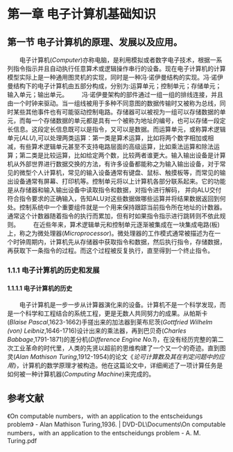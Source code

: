 # 第一章 电子计算机基础知识

## 第一节 电子计算机的原理、发展以及应用。

　　电子计算机(*Computer*)亦称电脑，是利用模拟或者数字电子技术，根据一系列指令指示并且自动执行任意算术或逻辑操作串行的设备。现在电子计算机的计算模型实际上是一种通用图灵机的实现，同时是一种冯·诺伊曼结构的实现。冯·诺伊曼结构下的电子计算机由五部分构成，分别为:运算单元；控制单元；存储单元；输入单元；输出单元。
　　冯·诺伊曼架构的部件通过一组一组的排线连接，并且由一个时钟来驱动。当一组线被用于多种不同意图的数据传输时又被称为总线，同时某些其他事件也有可能驱动控制电路。存储器可以被视为一组可以存储数据的单元，而每一个存储数据的单元都是具有一个被称为地址的编号，也可以存储一段定长信息。这段定长信息既可以是指令，又可以是数据。而运算单元，或称算术逻辑单元(*ALU*),可以处理两类运算：第一类是算术运算，比如将两个数字相加或相减，有些算术逻辑单元甚至不支持电路层面的高级运算，比如乘法运算和除法运算；第二类是比较运算，比如给定两个数，比较两者谁更大。输入输出设备是计算机从外部世界进行数据交换的方法，有许多设备都能称之为输入输出设备，对于常见的微型个人计算机，常见的输入设备通常有键盘、鼠标、触摸板等，而常见的输出设备通常有屏幕、打印机等。控制单元将以上计算机各部分联系起来。它的功能是从存储器和输入输出设备中读取指令和数据，对指令进行解码， 并向ALU交付符合指令要求的正确输入，告知ALU对这些数据做哪些运算并将结果数据返回到何处。控制系统中一个重要组件就是一个用来保持跟踪当前指令所在地址的计数器。 通常这个计数器随着指令的执行而累加，但有时如果指令指示进行跳转则不依此规则。 
　　在近些年来，算术逻辑单元和控制单元逐渐被集成在一块集成电路(板)上，称之为微处理器(*Microprocessor*)。微处理器的工作模式通常被描述为在一个时钟周期内，计算机先从存储器中获取指令和数据，然后执行指令，存储数据，再获取下一条指令的过程。而这个过程被反复执行，直至得到一个终止指令。

### 1.1.1 电子计算机的历史和发展

#### 1.1.1.1 电子计算机的历史

　　电子计算机是一步一步从计算器演化来的设备。计算机不是一个科学发现，而是一个科学和工程结合的系统工程，更是无数人共同努力的成果。从帕斯卡(*Blaise Pascal*,1623-1662)手搓出来的加法器到莱布尼茨(*Gottfried Wilhelm (von) Leibniz*,1646-1716)设计出来的乘法器，再到巴贝奇(*Charles Babbage*,1791-1871)的差分机(*Difference Engine No.1*)，在没有经历完整的第二次工业革命的时代里，人类的先贤以超前的思维构建了一个又一个的奇迹。直到图灵(*Alan Mathison Turing*,1912-1954)的论文《*论可计算数及其在判定问题中的应用*》，计算机的数学原理才被构造。他在这篇论文中，详细阐述了一项计算任务是如何被一种计算机器(*Computing Machine*)来完成的。




## 参考文献
《On computable numbers，with an application to the entscheidungs problem》 - Alan Mathison Turing,1936. | DVD-DL\Documents\On computable numbers，with an application to the entscheidungs problem - A. M. Turing.pdf
